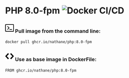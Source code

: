 # PHP 8.0-fpm ![Docker CI/CD](https://github.com/nathane/php/workflows/Docker%20CI/CD/badge.svg?branch=8.0-fpm)

### ![Terminal](icons/terminal.svg) Pull image from the command line:

```
docker pull ghcr.io/nathane/php:8.0-fpm
```

### ![Code](icons/code.svg) Use as base image in DockerFile:

```
FROM ghcr.io/nathane/php:8.0-fpm
```
